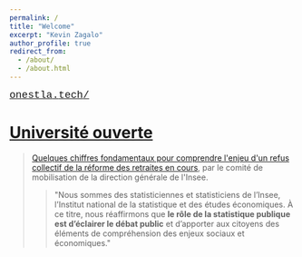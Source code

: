 ```yaml
---
permalink: /
title: "Welcome"
excerpt: "Kevin Zagalo"
author_profile: true
redirect_from: 
  - /about/
  - /about.html
---
```


<span style="text-decoration:None;font-size:large;"><a href="http://onestla.tech"><span style="font-family: 'Courier New';">on</span><span style="font-family: 'Courier';">est</span><span style="font-family: 'Courier New';"></span><span style="font-family: 'Courier New';">la</span><span style="font-family: 'Courier';">.</span><span style="font-family: 'Courier New';">tech</span><span style="font-family: 'Courier';">/</span></a></span>
# [Université ouverte](https://universiteouverte.org/)


> [Quelques chiffres fondamentaux pour comprendre l'enjeu d'un refus collectif de la réforme des retraites en cours](http://sud-dg.fr/pdf/Analyse_Retraites_Comite_mobilisation_Insee.pdf), par le comité de mobilisation de la direction générale de l'Insee.
> > "Nous sommes des statisticiennes et statisticiens de l’Insee, l’Institut national de la statistique et des études économiques. À ce titre, nous réaffirmons que **le rôle de la statistique publique est d’éclairer le débat public** et d’apporter aux citoyens des éléments de compréhension des enjeux sociaux et économiques."


